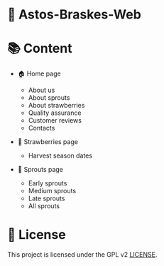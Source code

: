 # 🍓 Astos-Braskes-Web

# 📚 Content

* 🏠 Home page
  * About us
  * About sprouts
  * About strawberries
  * Quality assurance
  * Customer reviews
  * Contacts
    
* 🍓 Strawberries page
  * Harvest season dates
    
* 🌱 Sprouts page
  * Early sprouts
  * Medium sprouts
  * Late sprouts
  * All sprouts

# 📜 License

This project is licensed under the GPL v2 [LICENSE](LICENSE).
